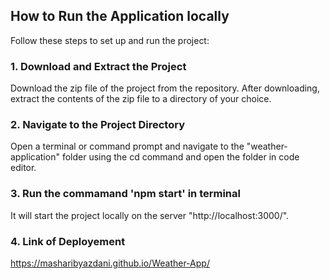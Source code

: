 ## How to Run the Application locally

Follow these steps to set up and run the project:

### 1. Download and Extract the Project

Download the zip file of the project from the repository. After downloading, extract the contents of the zip file to a directory of your choice.

### 2. Navigate to the Project Directory

Open a terminal or command prompt and navigate to the "weather-application" folder using the cd command and open the folder in code editor.

### 3. Run the commamand 'npm start' in terminal

It will start the project locally on the server "http://localhost:3000/".

### 4. Link of Deployement

https://masharibyazdani.github.io/Weather-App/
